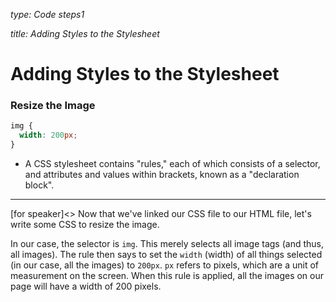 _type: Code steps1_

_title: Adding Styles to the Stylesheet_
# Adding Styles to the Stylesheet
### Resize the Image

```css
img {
  width: 200px;
}
```

- A CSS stylesheet contains "rules," each of which consists of a selector, and attributes and values within brackets, known as a "declaration block".


---
[for speaker]<> Now that we've linked our CSS file to our HTML file, let's write some CSS to resize the image.

In our case, the selector is `img`. This merely selects all image tags (and thus, all images). The rule then says to set the `width` (width) of all things selected (in our case, all the images) to `200px`. `px` refers to pixels, which are a unit of measurement on the screen. When this rule is applied, all the images on our page will have a width of 200 pixels.